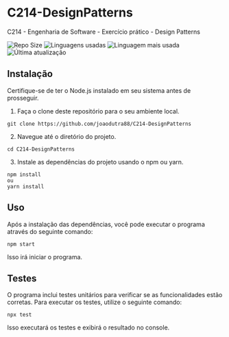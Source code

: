 # C214-DesignPatterns

C214 - Engenharia de Software - Exercício prático - Design Patterns

![Repo Size](https://img.shields.io/github/repo-size/joaodutra88/C214-DesignPatterns)
![Linguagens usadas](https://img.shields.io/github/languages/count/joaodutra88/C214-DesignPatterns)
![Linguagem mais usada](https://img.shields.io/github/languages/top/joaodutra88/C214-DesignPatterns)
![Última atualização](https://img.shields.io/github/last-commit/joaodutra88/C214-DesignPatterns)

## Instalação

Certifique-se de ter o Node.js instalado em seu sistema antes de prosseguir.

1. Faça o clone deste repositório para o seu ambiente local.

```
git clone https://github.com/joaodutra88/C214-DesignPatterns
```

2. Navegue até o diretório do projeto.

```
cd C214-DesignPatterns
```

3. Instale as dependências do projeto usando o npm ou yarn.

```
npm install
ou
yarn install
```

## Uso

Após a instalação das dependências, você pode executar o programa através do seguinte comando:

```
npm start
```

Isso irá iniciar o programa.

## Testes

O programa inclui testes unitários para verificar se as funcionalidades estão corretas. Para executar os testes, utilize o seguinte comando:

```
npx test
```

Isso executará os testes e exibirá o resultado no console.
